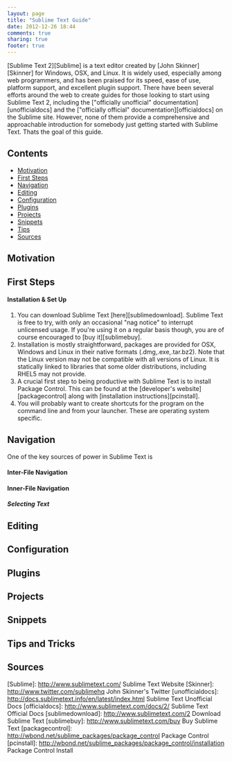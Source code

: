 ```yaml
---
layout: page
title: "Sublime Text Guide"
date: 2012-12-26 18:44
comments: true
sharing: true
footer: true
---
```


[Sublime Text 2][Sublime] is a text editor created by [John Skinner][Skinner] for Windows, OSX, and Linux.  It is widely used, especially among web programmers, and has been praised for its speed, ease of use, platform support, and excellent plugin support.  There have been several efforts around the web to create guides for those looking to start using Sublime Text 2, including the ["officially unofficial" documentation][unofficialdocs] and the ["officially official" documentation][officialdocs] on the Sublime site. However, none of them provide a comprehensive and approachable introduction for somebody just getting started with Sublime Text.  Thats the goal of this guide.

## Contents

* [Motivation](#motivation)
* [First Steps](#firststeps)
* [Navigation](#navigation)
* [Editing](#editing)
* [Configuration](#configuration)
* [Plugins](#plugins)
* [Projects](#projects)
* [Snippets](#snippets)
* [Tips](#tips)
* [Sources](#sources)


<h2 id="motivation">Motivation</h2>


<h2 id="firststeps"> First Steps </h2>

#### Installation & Set Up

1. You can download Sublime Text [here][sublimedownload].  Sublime Text is free to try, with only an occasional "nag notice" to interrupt unlicensed usage.  If you're using it on a regular basis though, you are of course encouraged to [buy it][sublimebuy].  
2. Installation is mostly straightforward, packages are provided for OSX, Windows and Linux in their native formats (.dmg,.exe,.tar.bz2).  Note that the Linux version may not be compatible with all versions of Linux.  It is statically linked to libraries that some older distributions, including RHEL5 may not provide.  
3. A crucial first step to being productive with Sublime Text is to install Package Control.  This can be found at the [developer's website][packagecontrol] along with [installation instructions][pcinstall].
4. You will probably want to create shortcuts for the program on the command line and from your launcher. These are operating system specific.



<h2 id="navigation"> Navigation </h2>

One of the key sources of power in Sublime Text is 

#### Inter-File Navigation

#### Inner-File Navigation

##### Selecting Text



<h2 id="editing"> Editing </h2>

<h2 id="configuration"> Configuration </h2>

<h2 id="plugins"> Plugins </h2>

<h2 id="projects"> Projects </h2>

<h2 id="snippets"> Snippets </h2>

<h2 id="tips"> Tips and Tricks </h2>

<h2 id="sources"> Sources </h2>


[Sublime]: http://www.sublimetext.com/ Sublime Text Website
[Skinner]: http://www.twitter.com/sublimehq John Skinner's Twitter
[unofficialdocs]: http://docs.sublimetext.info/en/latest/index.html Sublime Text Unofficial Docs
[officialdocs]: http://www.sublimetext.com/docs/2/ Sublime Text Official Docs
[sublimedownload]: http://www.sublimetext.com/2 Download Sublime Text
[sublimebuy]: http://www.sublimetext.com/buy Buy Sublime Text
[packagecontrol]: http://wbond.net/sublime_packages/package_control Package Control
[pcinstall]: http://wbond.net/sublime_packages/package_control/installation Package Control Install